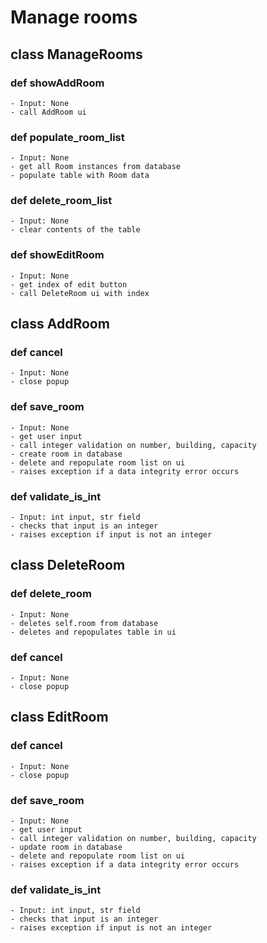 # Manage rooms

## class ManageRooms

### def showAddRoom
	- Input: None
	- call AddRoom ui

### def populate_room_list
	- Input: None
	- get all Room instances from database
	- populate table with Room data

### def delete_room_list
	- Input: None
	- clear contents of the table

### def showEditRoom
	- Input: None
	- get index of edit button
	- call DeleteRoom ui with index

## class AddRoom

### def cancel
	- Input: None
	- close popup

### def save_room
	- Input: None
	- get user input
	- call integer validation on number, building, capacity
	- create room in database
	- delete and repopulate room list on ui
	- raises exception if a data integrity error occurs

### def validate_is_int
	- Input: int input, str field
	- checks that input is an integer
	- raises exception if input is not an integer

## class DeleteRoom

### def delete_room
	- Input: None
	- deletes self.room from database
	- deletes and repopulates table in ui

### def cancel
	- Input: None
	- close popup

## class EditRoom

### def cancel
	- Input: None
	- close popup

### def save_room
	- Input: None
	- get user input
	- call integer validation on number, building, capacity
	- update room in database
	- delete and repopulate room list on ui
	- raises exception if a data integrity error occurs

### def validate_is_int
	- Input: int input, str field
	- checks that input is an integer
	- raises exception if input is not an integer
